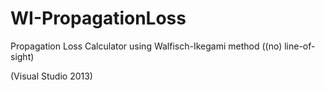 # WI-PropagationLoss
Propagation Loss Calculator using Walfisch-Ikegami method ((no) line-of-sight)

(Visual Studio 2013)
